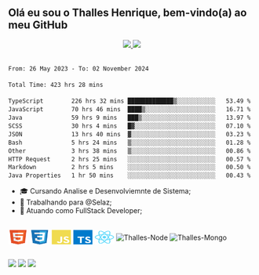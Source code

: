 ## Olá eu sou o Thalles Henrique, bem-vindo(a) ao meu GitHub

<div align="center">
  <a href="https://github.com/Thalles-HsA">
  <img height="180em" src="https://github-readme-stats.vercel.app/api?username=Thalles-HsA&show_icons=true&theme=radical&include_all_commits=true&count_private=true"/>
  <img height="180em" src="https://github-readme-stats.vercel.app/api/top-langs/?username=Thalles-HsA&exclude_repo=github-readme-stats,Pong,Freeway-JS&langs_count=5&theme=radical"/>
</div><br>
  
  <!--START_SECTION:waka-->

```txt
From: 26 May 2023 - To: 02 November 2024

Total Time: 423 hrs 28 mins

TypeScript        226 hrs 32 mins █████████████▒░░░░░░░░░░░   53.49 %
JavaScript        70 hrs 46 mins  ████▒░░░░░░░░░░░░░░░░░░░░   16.71 %
Java              59 hrs 9 mins   ███▒░░░░░░░░░░░░░░░░░░░░░   13.97 %
SCSS              30 hrs 4 mins   █▓░░░░░░░░░░░░░░░░░░░░░░░   07.10 %
JSON              13 hrs 40 mins  ▓░░░░░░░░░░░░░░░░░░░░░░░░   03.23 %
Bash              5 hrs 24 mins   ▒░░░░░░░░░░░░░░░░░░░░░░░░   01.28 %
Other             3 hrs 38 mins   ▒░░░░░░░░░░░░░░░░░░░░░░░░   00.86 %
HTTP Request      2 hrs 25 mins   ░░░░░░░░░░░░░░░░░░░░░░░░░   00.57 %
Markdown          2 hrs 5 mins    ░░░░░░░░░░░░░░░░░░░░░░░░░   00.50 %
Java Properties   1 hr 50 mins    ░░░░░░░░░░░░░░░░░░░░░░░░░   00.43 %
```

<!--END_SECTION:waka-->

  - 🎓 Cursando Analise e Desenvolviemnte de Sistema;
  - 🌱 Trabalhando para @Selaz;
  - 🎯 Atuando como FullStack Developer;
 
<div style="display: inline_block"><br>
  <img align="center" alt="Thalles-HTML" height="30" width="40" src="https://raw.githubusercontent.com/devicons/devicon/master/icons/html5/html5-original.svg">
  <img align="center" alt="Thalles-CSS" height="30" width="40" src="https://raw.githubusercontent.com/devicons/devicon/master/icons/css3/css3-original.svg">
  <img align="center" alt="Thalles-Js" height="30" width="40" src="https://raw.githubusercontent.com/devicons/devicon/master/icons/javascript/javascript-plain.svg">
  <img align="center" alt="Thalles-Ts" height="30" width="40" src="https://raw.githubusercontent.com/devicons/devicon/master/icons/typescript/typescript-plain.svg">
  <img align="center" alt="Thalles-React" height="30" width="40" src="https://raw.githubusercontent.com/devicons/devicon/master/icons/react/react-original.svg">
  <img align="center" alt="Thalles-Node" height="30" width="40" src="https://cdn.jsdelivr.net/gh/devicons/devicon/icons/nodejs/nodejs-original.svg" />
  <img align="center" alt="Thalles-Mongo" height="30" width="40" src="https://cdn.jsdelivr.net/gh/devicons/devicon/icons/mongodb/mongodb-original.svg" />
  
</div>

 ##
  
<div>
  <a href="https://www.linkedin.com/in/thalles-hsa" target="_blank"><img src="https://img.shields.io/badge/-LinkedIn-%230077B5?style=for-the-badge&logo=linkedin&logoColor=white" target="_blank"></a> 
  <a href="https://instagram.com/thalleshsa" target="_blank"><img src="https://img.shields.io/badge/-Instagram-%23E4405F?style=for-the-badge&logo=instagram&logoColor=white" target="_blank"></a>
  <a href = "mailto:thsa.henrique@gmail.com"><img src="https://img.shields.io/badge/-Gmail-%23333?style=for-the-badge&logo=gmail&logoColor=white" target="_blank"></a>
   
</div>
